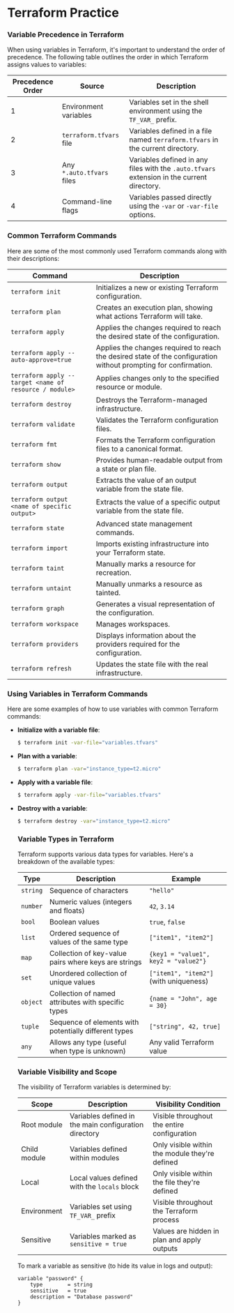 # Terraform Practice
### Variable Precedence in Terraform

When using variables in Terraform, it's important to understand the order of precedence. The following table outlines the order in which Terraform assigns values to variables:

| Precedence Order | Source                                      | Description                                                                 |
|------------------|---------------------------------------------|-----------------------------------------------------------------------------|
| 1                | Environment variables                       | Variables set in the shell environment using the `TF_VAR_` prefix.          |
| 2                | `terraform.tfvars` file                     | Variables defined in a file named `terraform.tfvars` in the current directory. |
| 3                | Any `*.auto.tfvars` files                   | Variables defined in any files with the `.auto.tfvars` extension in the current directory. |
| 4                | Command-line flags                          | Variables passed directly using the `-var` or `-var-file` options.          |

### Common Terraform Commands

Here are some of the most commonly used Terraform commands along with their descriptions:

| Command                               | Description                                                                 |
|---------------------------------------|-----------------------------------------------------------------------------|
| `terraform init`       | Initializes a new or existing Terraform configuration.                      |
| `terraform plan`       | Creates an execution plan, showing what actions Terraform will take.        |
| `terraform apply`      | Applies the changes required to reach the desired state of the configuration. |
| `terraform apply --auto-approve=true` | Applies the changes required to reach the desired state of the configuration without prompting for confirmation. |
| `terraform apply --target <name of resource / module>` | Applies changes only to the specified resource or module.                  |
| `terraform destroy`    | Destroys the Terraform-managed infrastructure.                              |
| `terraform validate`   | Validates the Terraform configuration files.                                |
| `terraform fmt`        | Formats the Terraform configuration files to a canonical format.            |
| `terraform show`       | Provides human-readable output from a state or plan file.                   |
| `terraform output`     | Extracts the value of an output variable from the state file.               |
| `terraform output <name of specific output>` | Extracts the value of a specific output variable from the state file. |
| `terraform state`      | Advanced state management commands.                                         |
| `terraform import`     | Imports existing infrastructure into your Terraform state.                  |
| `terraform taint`      | Manually marks a resource for recreation.                                   |
| `terraform untaint`    | Manually unmarks a resource as tainted.                                     |
| `terraform graph`      | Generates a visual representation of the configuration.                     |
| `terraform workspace`  | Manages workspaces.                                                         |
| `terraform providers`  | Displays information about the providers required for the configuration.    |
| `terraform refresh`    | Updates the state file with the real infrastructure.                        |


### Using Variables in Terraform Commands

Here are some examples of how to use variables with common Terraform commands:

- **Initialize with a variable file**:
    ```sh
    $ terraform init -var-file="variables.tfvars"
    ```

- **Plan with a variable**:
    ```sh
    $ terraform plan -var="instance_type=t2.micro"
    ```

- **Apply with a variable file**:
    ```sh
    $ terraform apply -var-file="variables.tfvars"
    ```

- **Destroy with a variable**:
    ```sh
    $ terraform destroy -var="instance_type=t2.micro"
    ```

    ### Variable Types in Terraform

    Terraform supports various data types for variables. Here's a breakdown of the available types:

    | Type      | Description                                                   | Example                                     |
    |-----------|---------------------------------------------------------------|---------------------------------------------|
    | `string`  | Sequence of characters                                        | `"hello"`                                   |
    | `number`  | Numeric values (integers and floats)                          | `42`, `3.14`                                |
    | `bool`    | Boolean values                                                | `true`, `false`                             |
    | `list`    | Ordered sequence of values of the same type                   | `["item1", "item2"]`                        |
    | `map`     | Collection of key-value pairs where keys are strings          | `{key1 = "value1", key2 = "value2"}`        |
    | `set`     | Unordered collection of unique values                         | `["item1", "item2"]` (with uniqueness)      |
    | `object`  | Collection of named attributes with specific types            | `{name = "John", age = 30}`                 |
    | `tuple`   | Sequence of elements with potentially different types         | `["string", 42, true]`                      |
    | `any`     | Allows any type (useful when type is unknown)                 | Any valid Terraform value                   |

    ### Variable Visibility and Scope

    The visibility of Terraform variables is determined by:

    | Scope       | Description                                            | Visibility Condition                           |
    |-------------|--------------------------------------------------------|-----------------------------------------------|
    | Root module | Variables defined in the main configuration directory  | Visible throughout the entire configuration    |
    | Child module | Variables defined within modules                       | Only visible within the module they're defined |
    | Local       | Local values defined with the `locals` block           | Only visible within the file they're defined   |
    | Environment | Variables set using `TF_VAR_` prefix                   | Visible throughout the Terraform process       |
    | Sensitive   | Variables marked as `sensitive = true`                 | Values are hidden in plan and apply outputs    |

    To mark a variable as sensitive (to hide its value in logs and output):

    ```hcl
    variable "password" {
        type        = string
        sensitive   = true
        description = "Database password"
    }
    ```

    